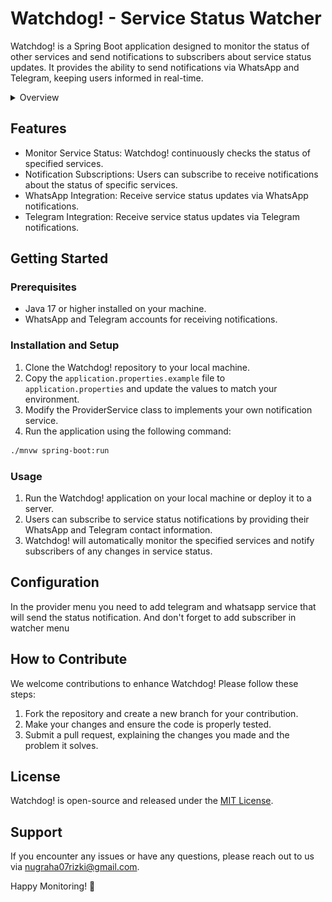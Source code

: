 # Watchdog! - Service Status Watcher

Watchdog! is a Spring Boot application designed to monitor the status of other services and send notifications to subscribers about service status updates. It provides the ability to send notifications via WhatsApp and Telegram, keeping users informed in real-time.

<details>
    <summary>Overview</summary>
    <img src="/screenshot/Screenshot_2023-08-03_09-26-00.png" alt="Screenshot of watchdog interface" />
    <img src="/screenshot/Screenshot_2023-08-03_09-26-25.png" alt="Screenshot of watchdog interface" />
    <img src="/screenshot/Screenshot_2023-08-03_09-25-11.png" alt="Screenshot of watchdog interface" />
</details>

## Features

- Monitor Service Status: Watchdog! continuously checks the status of specified services.
- Notification Subscriptions: Users can subscribe to receive notifications about the status of specific services.
- WhatsApp Integration: Receive service status updates via WhatsApp notifications.
- Telegram Integration: Receive service status updates via Telegram notifications.

## Getting Started

### Prerequisites

- Java 17 or higher installed on your machine.
- WhatsApp and Telegram accounts for receiving notifications.

### Installation and Setup

1. Clone the Watchdog! repository to your local machine.
2. Copy the `application.properties.example` file to `application.properties` and update the values to match your environment.
3. Modify the ProviderService class to implements your own notification service.
4. Run the application using the following command:

```bash
./mnvw spring-boot:run
```

### Usage

1. Run the Watchdog! application on your local machine or deploy it to a server.
2. Users can subscribe to service status notifications by providing their WhatsApp and Telegram contact information.
3. Watchdog! will automatically monitor the specified services and notify subscribers of any changes in service status.

## Configuration

In the provider menu you need to add telegram and whatsapp service that will send the status notification.
And don't forget to add subscriber in watcher menu

## How to Contribute

We welcome contributions to enhance Watchdog! Please follow these steps:

1. Fork the repository and create a new branch for your contribution.
2. Make your changes and ensure the code is properly tested.
3. Submit a pull request, explaining the changes you made and the problem it solves.

## License

Watchdog! is open-source and released under the [MIT License](LICENSE).

## Support

If you encounter any issues or have any questions, please reach out to us via [nugraha07rizki@gmail.com](mailto:nugraha07rizki@gmail.com).

Happy Monitoring! 🚀

